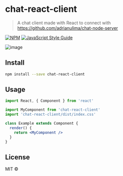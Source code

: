 # chat-react-client

> A chat client made with React to connect with https://github.com/adrianulima/chat-node-server

[![NPM](https://img.shields.io/npm/v/chat-react-client.svg)](https://www.npmjs.com/package/chat-react-client) [![JavaScript Style Guide](https://img.shields.io/badge/code_style-standard-brightgreen.svg)](https://standardjs.com)

![image](https://user-images.githubusercontent.com/30278498/125557128-f6b9efd1-b83c-4a65-b0ec-d973235f71b2.png)

## Install

```bash
npm install --save chat-react-client
```

## Usage

```jsx
import React, { Component } from 'react'

import MyComponent from 'chat-react-client'
import 'chat-react-client/dist/index.css'

class Example extends Component {
  render() {
    return <MyComponent />
  }
}
```

## License

MIT © [](https://github.com/)
